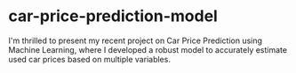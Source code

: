 # car-price-prediction-model
I'm thrilled to present my recent project on Car Price Prediction using Machine Learning, where I developed a robust model to accurately estimate used car prices based on multiple variables.
